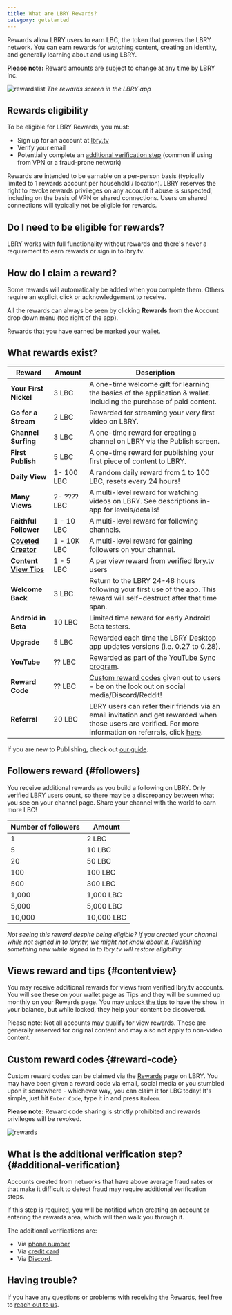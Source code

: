 ```yaml
---
title: What are LBRY Rewards?
category: getstarted
---
```


Rewards allow LBRY users to earn LBC, the token that powers the LBRY network. You can earn rewards for watching content, creating an identity, and generally learning about and using LBRY.

**Please note:** Reward amounts are subject to change at any time by LBRY Inc.

![rewardslist](https://spee.ch/rewardslist.png)
_The rewards screen in the LBRY app_

## Rewards eligibility

To be eligible for LBRY Rewards, you must:

- Sign up for an account at [lbry.tv](https://lbry.tv)
- Verify your email
- Potentially complete an [additional verification step](#additional-verification) (common if using from VPN or a fraud-prone network)

Rewards are intended to be earnable on a per-person basis (typically limited to 1 rewards account per household / location). LBRY reserves the right to revoke rewards privileges on any account if abuse is suspected, including on the basis of VPN or shared connections. Users on shared connections will typically not be eligible for rewards. 

## Do I need to be eligible for rewards?

LBRY works with full functionality without rewards and there's never a requirement to earn rewards or sign in to lbry.tv.

## How do I claim a reward?

Some rewards will automatically be added when you complete them. Others require an explicit click or acknowledgement to receive.

All the rewards can always be seen by clicking **Rewards** from the Account drop down menu (top right of the app). 

Rewards that you have earned be marked your [wallet](/faq/transaction-types). 

## What rewards exist?
| Reward | Amount | Description |
--- | --- | ---
| **Your First Nickel** | 3 LBC | A one-time welcome gift for learning the basics of the application & wallet. Including the purchase of paid content.
| **Go for a Stream** | 2 LBC | Rewarded for streaming your very first video on LBRY.
| **Channel Surfing** | 3 LBC | A one-time reward for creating a channel on LBRY via the Publish screen.
| **First Publish** | 5 LBC | A one-time reward for publishing your first piece of content to LBRY.
| **Daily View** | 1- 100 LBC | A random daily reward from 1 to 100 LBC, resets every 24 hours!
| **Many Views** | 2- ???? LBC | A multi-level reward for watching videos on LBRY. See descriptions in-app for levels/details!
| **Faithful Follower** | 1 - 10 LBC | A multi-level reward for following channels.
| [**Coveted Creator**](#followers) | 1 - 10K LBC | A multi-level reward for gaining followers on your channel.
| [**Content View Tips**](#contentview) | 1 - 5  LBC | A per view reward from verified lbry.tv users
| **Welcome Back** | 3 LBC | Return to the LBRY 24-48 hours following your first use of the app. This reward will self-destruct after that time span.
| **Android in Beta** | 10 LBC | Limited time reward for early Android Beta testers.
| **Upgrade** | 5 LBC | Rewarded each time the LBRY Desktop app updates versions (i.e. 0.27 to 0.28).
| **YouTube** | ?? LBC | Rewarded as part of the [YouTube Sync program](/youtube).
| **Reward Code** | ?? LBC | [Custom reward codes](#reward-code) given out to users - be on the look out on social media/Discord/Reddit!
| **Referral** | 20 LBC | LBRY users can refer their friends via an email invitation and get rewarded when those users are verified. For more information on referrals, click [here](/faq/referrals).

If you are new to Publishing, check out [our guide](/faq/how-to-publish).

## Followers reward {#followers}

You receive additional rewards as you build a following on LBRY. Only verified LBRY users count, so there may be a discrepancy between what you see on your channel page. Share your channel with the world to earn more LBC!

| Number of followers | Amount |
--- | ---
| 1 | 2 LBC
| 5 | 10 LBC
| 20 | 50 LBC
| 100 | 100 LBC
| 500 | 300 LBC
| 1,000 | 1,000 LBC
| 5,000 | 5,000 LBC
| 10,000 | 10,000 LBC

_Not seeing this reward despite being eligible? If you created your channel while not signed in to lbry.tv, we might not know about it. Publishing something new while signed in to lbry.tv will restore eligibility._ 

## Views reward and tips {#contentview}

You may receive additional rewards for views from verified lbry.tv accounts. You will see these on your wallet page as Tips and they will be summed up monthly on your Rewards page. You may [unlock the tips](https://lbry.com/faq/tipping) to have the show in your balance, but while locked, they help your content be discovered. 

Please note: Not all accounts may qualify for view rewards. These are generally reserved for original content and may also not apply to non-video content. 

## Custom reward codes {#reward-code}

Custom reward codes can be claimed via the [Rewards](https://open.lbry.com/?rewards) page on LBRY. You may have been given a reward code via email, social media or you stumbled upon it somewhere - whichever way, you can claim it for LBC today! It's simple, just hit `Enter Code`, type it in and press `Redeem`.

**Please note:** Reward code sharing is strictly prohibited and rewards privileges will be revoked. 

![rewards](https://spee.ch/custom-code.png)

## What is the additional verification step? {#additional-verification}

Accounts created from networks that have above average fraud rates or that make it difficult to detect fraud may require additional verification steps.

If this step is required, you will be notified when creating an account or entering the rewards area, which will then walk you through it.

The additional verifications are:
- Via [phone number](/faq/phone) 
- Via [credit card](/faq/identity-requirements)
- Via [Discord](https://chat.lbry.com). 

## Having trouble?

If you have any questions or problems with receiving the Rewards, feel free to [reach out to us](/faq/support).
